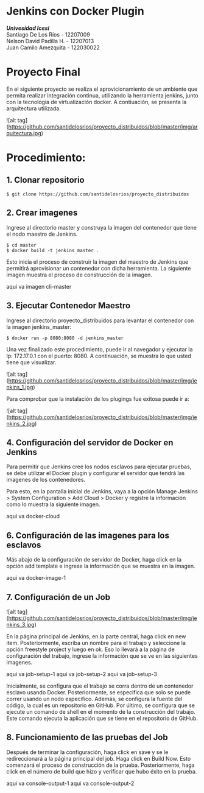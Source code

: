 # Jenkins con Docker Plugin
<b><i>Univesidad Icesi</i></b><br>
Santiago De Los Ríos - 12207009<br>
Nelson David Padilla H. - 12207013</br>
Juan Camilo Amezquita - 122030022
# Proyecto Final
En el siguiente proyecto se realiza el aprovicionamiento de un ambiente que permita realizar integración continua, utilizando la herramienta jenkins, junto con la tecnologia de virtualización docker. A contiuación, se presenta la arquitectura utilizada.

![alt tag] (https://github.com/santidelosrios/proyecto_distribuidos/blob/master/img/arquitectura.jpg)

# Procedimiento:
## 1. Clonar repositorio
```
$ git clone https://github.com/santidelosrios/proyecto_distribuidos
```
## 2. Crear imagenes
Ingrese al directorio master y construya la imagen del contenedor que tiene el nodo maestro de Jenkins.
```
$ cd master
$ docker build -t jenkins_master .
```
Esto inicia el proceso de construir la imagen del maestro de Jenkins que permitirá aprovisionar un contenedor con dicha herramienta. La siguiente imagen muestra el proceso de construcción de la imagen.

aqui va imagen cli-master
## 3. Ejecutar Contenedor Maestro
Ingrese al directorio proyecto_distribuidos para levantar el contenedor con la imagen jenkins_master:
```
$ docker run -p 8080:8080 -d jenkins_master
```
Una vez finalizado este procedimiento, puede ir al navegador y ejecutar la Ip: 172.17.0.1 con el puerto: 8080. A continuación, se muestra lo que usted tiene que visualizar.

![alt tag] (https://github.com/santidelosrios/proyecto_distribuidos/blob/master/img/jenkins_1.jpg)

Para comprobar que la instalación de los plugings fue exitosa puede ir a:

![alt tag] (https://github.com/santidelosrios/proyecto_distribuidos/blob/master/img/jenkins_2.jpg)

## 4. Configuración del servidor de Docker en Jenkins
Para permitir que Jenkins cree los nodos esclavos para ejecutar pruebas, se debe utilizar el Docker plugin y configurar el servidor que tendrá las imagenes de los contenedores.

Para esto, en la pantalla inicial de Jenkins, vaya a la opción Manage Jenkins > System Configuration > Add Cloud > Docker y registre la información como lo muestra la siguiente imagen.

aqui va docker-cloud
## 6. Configuración de las imagenes para los esclavos
Más abajo de la configuración de servidor de Docker, haga click en la opción add template e ingrese la información que se muestra en la imagen.

aqui va docker-image-1

## 7. Configuración de un Job

![alt tag] (https://github.com/santidelosrios/proyecto_distribuidos/blob/master/img/jenkins_3.jpg)

En la página principal de Jenkins, en la parte central, haga click en new item. Posteriormente, escriba un nombre para el trabajo y seleccione la opción freestyle project y luego en ok. Eso lo llevará a la página de configuración del trabajo, ingrese la información que se ve en las siguientes imagenes.

aqui va job-setup-1
aqui va job-setup-2
aqui va job-setup-3

Inicialmente, se configura que el trabajo se corra dentro de un contenedor esclavo usando Docker. Posteriormente, se especifica que solo se puede correr usando un nodo específico. Además, se configura la fuente del código, la cual es un repositorio en GitHub. Por último, se configura que se ejecute un comando de shell en el momento de la construcción del trabajo. Este comando ejecuta la aplicación que se tiene en el repositorio de GitHub.

## 8. Funcionamiento de las pruebas del Job

Después de terminar la configuración, haga click en save y se le redireccionará a la página principal del job. Haga click en Build Now. Esto comenzará el proceso de construcción de la prueba. Posteriormente, haga click en el número de build que hizo y verificar que hubo éxito en la prueba.

aqui va console-output-1
aqui va console-output-2
